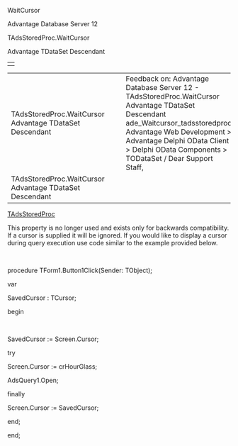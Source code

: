 WaitCursor




Advantage Database Server 12  

TAdsStoredProc.WaitCursor

Advantage TDataSet Descendant

|  |
| --- |
|  |

|  |  |  |  |  |
| --- | --- | --- | --- | --- |
| TAdsStoredProc.WaitCursor  Advantage TDataSet Descendant |  |  | Feedback on: Advantage Database Server 12 - TAdsStoredProc.WaitCursor Advantage TDataSet Descendant ade\_Waitcursor\_tadsstoredproc Advantage Web Development > Advantage Delphi OData Client > Delphi OData Components > TODataSet / Dear Support Staff, |  |
| TAdsStoredProc.WaitCursor  Advantage TDataSet Descendant |  |  |  |  |

[TAdsStoredProc](ade_tadsstoredproc.htm)

This property is no longer used and exists only for backwards compatibility. If a cursor is supplied it will be ignored. If you would like to display a cursor during query execution use code similar to the example provided below.

 

procedure TForm1.Button1Click(Sender: TObject);

var

SavedCursor : TCursor;

begin

 

SavedCursor := Screen.Cursor;

try

Screen.Cursor := crHourGlass;

AdsQuery1.Open;

finally

Screen.Cursor := SavedCursor;

end;

end;